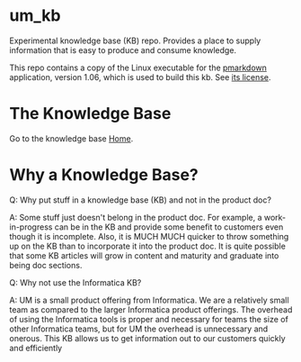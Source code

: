 # um_kb
Experimental knowledge base (KB) repo. Provides a place to supply information that is easy to produce and consume knowledge.

This repo contains a copy of the Linux executable for the
[pmarkdown](https://metacpan.org/pod/App::pmarkdown) application,
version 1.06, which is used to build this kb.
See [its license](https://metacpan.org/dist/Markdown-Perl/view/script/pmarkdown#LICENCE).


# The Knowledge Base

Go to the knowledge base [Home](https://ultramessaging.github.io/um_kb/html/home.html).


# Why a Knowledge Base?


Q: Why put stuff in a knowledge base (KB) and not in the product doc?

A: Some stuff just doesn't belong in the product doc.
For example, a work-in-progress can be in the KB and provide some benefit
to customers even though it is incomplete.
Also, it is MUCH MUCH quicker to throw something up on the KB than to
incorporate it into the product doc.
It is quite possible that some KB articles will grow in content and
maturity and graduate into being doc sections.

Q: Why not use the Informatica KB?

A: UM is a small product offering from Informatica.
We are a relatively small team as compared to the larger Informatica
product offerings.
The overhead of using the Informatica tools is proper and necessary for
teams the size of other Informatica teams,
but for UM the overhead is unnecessary and onerous.
This KB allows us to get information out to our customers quickly and
efficiently
